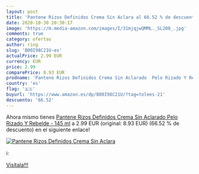 ```yaml
---
layout: post
title: 'Pantene Rizos Definidos Crema Sin Aclara al 66.52 % de descuento'
date: 2020-10-30 20:30:17
image: 'https://m.media-amazon.com/images/I/31mjqjwQMML._SL200_.jpg'
comments: true
category: ofertas
author: ring
slug: 'B00I98C21U-es'
actualPrice: 2.99 EUR
currency: EUR
price: 2.99
comparePrice: 8.93 EUR
prodname: 'Pantene Rizos Definidos Crema Sin Aclarado  Pelo Rizado Y Rebelde - 145 ml'
country: 'es'
flag: '🇪🇸'
buyurl: 'https://www.amazon.es/dp/B00I98C21U/?tag=tolees-21'
descuento: '66.52'
---
```


Ahora mismo tienes [Pantene Rizos Definidos Crema Sin Aclarado  Pelo Rizado Y Rebelde - 145 ml](https://www.amazon.es/dp/B00I98C21U/?tag=tolees-21) a 2.99 EUR (original: 8.93 EUR) (66.52 %  de descuento) en el siguiente enlace!

[![Pantene Rizos Definidos Crema Sin Aclara](https://m.media-amazon.com/images/I/31mjqjwQMML._SL200_.jpg)](https://www.amazon.es/dp/B00I98C21U/?tag=tolees-21)

ℹ️:


[Visítala!!!](https://www.amazon.es/dp/B00I98C21U/?tag=tolees-21)
